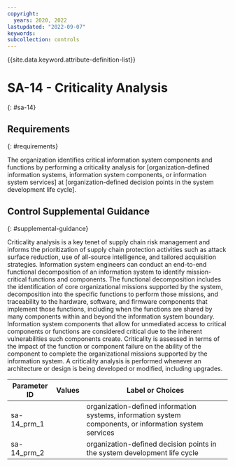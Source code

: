```yaml
---
copyright:
  years: 2020, 2022
lastupdated: "2022-09-07"
keywords: 
subcollection: controls
---
```



{{site.data.keyword.attribute-definition-list}}


# SA-14 - Criticality Analysis
{: #sa-14}

## Requirements
{: #requirements}

The organization identifies critical information system components and functions by performing a criticality analysis for [organization-defined information systems, information system components, or information system services] at [organization-defined decision points in the system development life cycle].

## Control Supplemental Guidance
{: #supplemental-guidance}

Criticality analysis is a key tenet of supply chain risk management and informs the prioritization of supply chain protection activities such as attack surface reduction, use of all-source intelligence, and tailored acquisition strategies. Information system engineers can conduct an end-to-end functional decomposition of an information system to identify mission-critical functions and components. The functional decomposition includes the identification of core organizational missions supported by the system, decomposition into the specific functions to perform those missions, and traceability to the hardware, software, and firmware components that implement those functions, including when the functions are shared by many components within and beyond the information system boundary. Information system components that allow for unmediated access to critical components or functions are considered critical due to the inherent vulnerabilities such components create. Criticality is assessed in terms of the impact of the function or component failure on the ability of the component to complete the organizational missions supported by the information system. A criticality analysis is performed whenever an architecture or design is being developed or modified, including upgrades.

| Parameter ID | Values | Label or Choices |
|---|---|---|
| sa-14_prm_1 |  | organization-defined information systems, information system components, or information system services |
| sa-14_prm_2 |  | organization-defined decision points in the system development life cycle |


